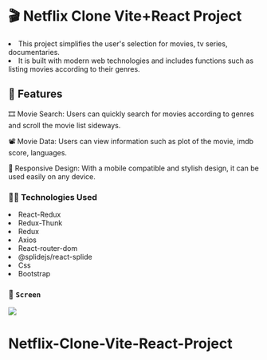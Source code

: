 # 🎬 Netflix Clone Vite+React Project

<li>This project simplifies the user's selection for movies, tv series, documentaries.</li>
<li>It is built with modern web technologies and includes functions such as listing movies according to their genres.</li>

## 🚀 Features

🎞️ Movie Search: Users can quickly search for movies according to genres and scroll the movie list sideways. 

📽️ Movie Data: Users can view information such as plot of the movie, imdb score, languages.

📱 Responsive Design: With a mobile compatible and stylish design, it can be used easily on any device.

### 🧑‍💻 Technologies Used

<li>React-Redux</li>
<li>Redux-Thunk</li>
<li>Redux</li>
<li>Axios</li>
<li>React-router-dom</li>
<li>@splidejs/react-splide</li>
<li>Css</li>
<li>Bootstrap</li>

### 🎥 `Screen`

![](netflix-clone.gif)
# Netflix-Clone-Vite-React-Project
